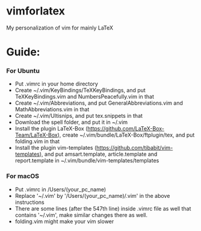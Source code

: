 # vimforlatex
My personalization of vim for mainly LaTeX

# Guide:

### For Ubuntu

- Put .vimrc in your home directory
- Create ~/.vim/KeyBindings/TeXKeyBindings, and put TeXKeyBindings.vim and NumbersPeacefully.vim in that
- Create ~/.vim/Abbreviations, and put GeneralAbbreviations.vim and MathAbbreviations.vim in that
- Create ~/.vim/Ultisnips, and put tex.snippets in that
- Download the spell folder, and put it in ~/.vim
- Install the plugin LaTeX-Box (https://github.com/LaTeX-Box-Team/LaTeX-Box), create ~/.vim/bundle/LaTeX-Box/ftplugin/tex, and put folding.vim in that
- Install the plugin vim-templates (https://github.com/tibabit/vim-templates), and put amsart.template, article.template and report.template in ~/.vim/bundle/vim-templates/templates

### For macOS
- Put .vimrc in /Users/(your_pc_name)
- Replace '~/.vim' by '/Users/(your_pc_name)/.vim' in the above instructions
- There are some lines (after the 547th line) inside .vimrc file as well that contains '~/.vim', make similar changes there as well.
- folding.vim might make your vim slower
